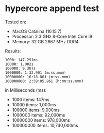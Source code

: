 # hypercore append test

Tested on:

- MacOS Catalina (10.15.7)
- Processor: 2.3 GHz 8-Core Intel Core i9
- Memory: 32 GB 2667 MHz DDR4

Results:

```
1000: 147.291ms
10000: 1.002s
100000: 9.307s
1000000: 1:32.901 (m:ss.mmm)
10000000: 16:18.801 (m:ss.mmm)
100000000: 2:59:05.961 (h:mm:ss.mmm)
```

in Milliseconds (ms):

- 1000 items: 147ms
- 10000 items: 1,000ms
- 100000 items: 9,000ms
- 1000000 items: 92,000ms
- 10000000 items:  978,000ms
- 100000000 items:  10,740,000ms
